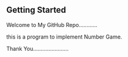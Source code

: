## Getting Started

Welcome to My GitHub Repo............

this is a program to implement Number Game.


Thank You....................... 